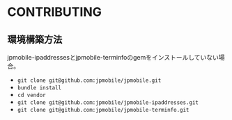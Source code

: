 # CONTRIBUTING
## 環境構築方法
jpmobile-ipaddressesとjpmobile-terminfoのgemをインストールしていない場合。

- `git clone git@github.com:jpmobile/jpmobile.git`
- `bundle install`
- `cd vendor`
- `git clone git@github.com:jpmobile/jpmobile-ipaddresses.git`
- `git clone git@github.com:jpmobile/jpmobile-terminfo.git`
